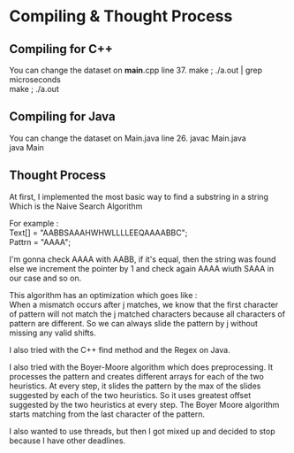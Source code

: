 # Compiling & Thought Process

## Compiling for C++
You can change the dataset on __main__.cpp line 37.
make ; ./a.out | grep microseconds<br>
make ; ./a.out

## Compiling for Java
You can change the dataset on Main.java line 26.
javac Main.java<br>
java Main

## Thought Process

At first, I implemented the most basic way to find a substring in a string
Which is the Naive Search Algorithm

For example :<br>
    Text[] = "AABBSAAAHWHWLLLLEEQAAAABBC";<br>
    Pattrn = "AAAA";<br>

I'm gonna check AAAA with AABB, if it's equal, then the string was found
else we increment the pointer by 1 and check again AAAA wiuth SAAA in our case
and so on.

This algorithm has an optimization which goes like :<br>
    When a mismatch occurs after j matches,
    we know that the first character of pattern will not match the j matched characters
    because all characters of pattern are different.
    So we can always slide the pattern by j without missing any valid shifts.


I also tried with the C++ find method and the Regex on Java.

I also tried with the Boyer-Moore algorithm which does preprocessing.
It processes the pattern and creates different arrays for each of the two heuristics.
At every step, it slides the pattern by the max of the slides suggested by each of the two heuristics.
So it uses greatest offset suggested by the two heuristics at every step. 
The Boyer Moore algorithm starts matching from the last character of the pattern.

I also wanted to use threads, but then I got mixed up and decided to stop because I have other deadlines.
    
